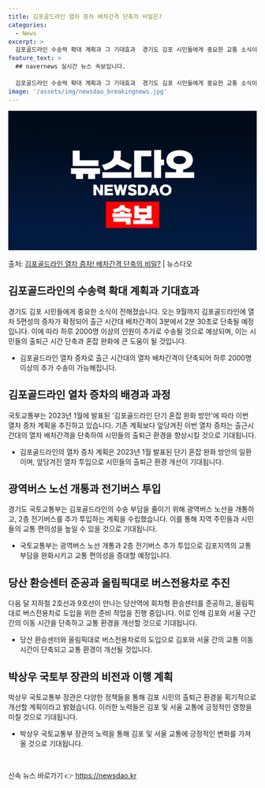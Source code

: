 ```yaml
---
title: 김포골드라인 열차 증차 배차간격 단축의 비밀은?
categories:
  - News
excerpt: >
  김포골드라인 수송력 확대 계획과 그 기대효과  경기도 김포 시민들에게 중요한 교통 소식이 전해졌습니다. 오는…
feature_text: >
  ## navernews 실시간 뉴스 속보입니다.

  김포골드라인 수송력 확대 계획과 그 기대효과  경기도 김포 시민들에게 중요한 교통 소식이 전해졌습니다. 오는…
image: '/assets/img/newsdao_breakingnews.jpg'
---
```


![뉴스다오 속보](/assets/img/newsdao_breakingnews.jpg)

<p>출처: <a href="https://newsdao.kr/4507" rel="dofollow">김포골드라인 열차 증차! 배차간격 단축의 비밀?</a> | 뉴스다오</p>

<h2 data-ke-size="size26">김포골드라인의 수송력 확대 계획과 기대효과</h2>
<p data-ke-size="size16">경기도 김포 시민들에게 중요한 소식이 전해졌습니다. 오는 9월까지 김포골드라인에 열차 5편성의 증차가 확정되어 출근 시간대 배차간격이 3분에서 2분 30초로 단축될 예정입니다. 이에 따라 하루 2000명 이상의 인원이 추가로 수송될 것으로 예상되며, 이는 시민들의 출퇴근 시간 단축과 혼잡 완화에 큰 도움이 될 것입니다.</p>
<ul>
<li>김포골드라인 열차 증차로 출근 시간대의 열차 배차간격이 단축되어 하루 2000명 이상의 추가 수송이 가능해집니다.</li>
</ul>

<h2 data-ke-size="size26">김포골드라인 열차 증차의 배경과 과정</h2>
<p data-ke-size="size16">국토교통부는 2023년 1월에 발표된 '김포골드라인 단기 혼잡 완화 방안'에 따라 이번 열차 증차 계획을 추진하고 있습니다. 기존 계획보다 앞당겨진 이번 열차 증차는 출근시간대의 열차 배차간격을 단축하여 시민들의 출퇴근 환경을 향상시킬 것으로 기대됩니다.</p>
<ul>
<li>김포골드라인의 열차 증차 계획은 2023년 1월 발표된 단기 혼잡 완화 방안의 일환이며, 앞당겨진 열차 투입으로 시민들의 출퇴근 환경 개선이 기대됩니다.</li>
</ul>

<h2 data-ke-size="size26">광역버스 노선 개통과 전기버스 투입</h2>
<p data-ke-size="size16">경기도 국토교통부는 김포골드라인의 수송 부담을 줄이기 위해 광역버스 노선을 개통하고, 2층 전기버스를 추가 투입하는 계획을 수립했습니다. 이를 통해 지역 주민들과 시민들의 교통 편의성을 높일 수 있을 것으로 기대됩니다.</p>
<ul>
<li>국토교통부는 광역버스 노선 개통과 2층 전기버스 추가 투입으로 김포지역의 교통 부담을 완화시키고 교통 편의성을 증대할 예정입니다.</li>
</ul>

<h2 data-ke-size="size26">당산 환승센터 준공과 올림픽대로 버스전용차로 추진</h2>
<p data-ke-size="size16">다음 달 지하철 2호선과 9호선이 만나는 당산역에 회차형 환승센터를 준공하고, 올림픽대로 버스전용차로 도입을 위한 준비 작업을 진행 중입니다. 이로 인해 김포와 서울 구간 간의 이동 시간을 단축하고 교통 환경을 개선할 것으로 기대됩니다.</p>
<ul>
<li>당산 환승센터와 올림픽대로 버스전용차로의 도입으로 김포와 서울 간의 교통 이동 시간이 단축되고 교통 환경이 개선될 것입니다.</li>
</ul>

<h2 data-ke-size="size26">박상우 국토부 장관의 비전과 이행 계획</h2>
<p data-ke-size="size16">박상우 국토교통부 장관은 다양한 정책들을 통해 김포 시민의 출퇴근 환경을 획기적으로 개선할 계획이라고 밝혔습니다. 이러한 노력들은 김포 및 서울 교통에 긍정적인 영향을 미칠 것으로 기대됩니다.</p>
<ul>
<li>박상우 국토교통부 장관의 노력을 통해 김포 및 서울 교통에 긍정적인 변화를 가져올 것으로 기대됩니다.</li>
</ul>
<p data-ke-size="size16">&nbsp;</p> 

신속 뉴스 바로가기 👉 <a href="https://newsdao.kr" rel="dofollow">https://newsdao.kr</a>


